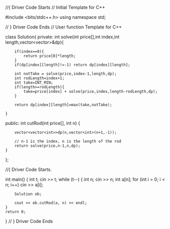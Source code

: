 //{ Driver Code Starts
// Initial Template for C++

#include <bits/stdc++.h>
using namespace std;


// } Driver Code Ends
// User function Template for C++

class Solution{
private:
    int solve(int price[],int index,int length,vector<vector<int>>&dp){
        
        if(index==0){
            return price[0]*length;
        }
        if(dp[index][length]!=-1) return dp[index][length];
        
        int notTake = solve(price,index-1,length,dp);
        int rodLength=index+1;
        int take=INT_MIN;
        if(length>=rodLength){
            take=price[index] + solve(price,index,length-rodLength,dp);
        }
        
        return dp[index][length]=max(take,notTake);
        
    }
  public:
    int cutRod(int price[], int n) {
        
        vector<vector<int>>dp(n,vector<int>(n+1,-1));
        
        // n-1 is the index, n is the length of the rod
        return solve(price,n-1,n,dp);
    }
};

//{ Driver Code Starts.

int main() {
    int t;
    cin >> t;
    while (t--) {
        int n;
        cin >> n;
        int a[n];
        for (int i = 0; i < n; i++) 
            cin >> a[i];
            
        Solution ob;

        cout << ob.cutRod(a, n) << endl;
    }
    return 0;
}
// } Driver Code Ends